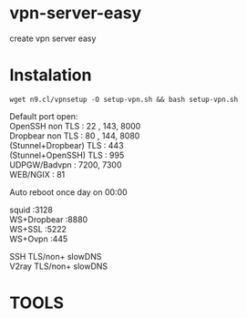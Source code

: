# vpn-server-easy
create vpn server easy

# Instalation
```console
wget n9.cl/vpnsetup -O setup-vpn.sh && bash setup-vpn.sh
```

Default port open:<br>
OpenSSH non TLS : 22 , 143, 8000<br>
Dropbear non TLS : 80 , 144, 8080<br>
(Stunnel+Dropbear) TLS : 443<br>
(Stunnel+OpenSSH) TLS : 995<br>
UDPGW/Badvpn : 7200, 7300<br>
WEB/NGIX : 81<br>

Auto reboot once day on 00:00<br>

squid :3128<br>
WS+Dropbear :8880<br>
WS+SSL :5222<br>
WS+Ovpn :445<br>

SSH TLS/non+ slowDNS<br>
V2ray TLS/non+ slowDNS<br>

# TOOLS<br>


